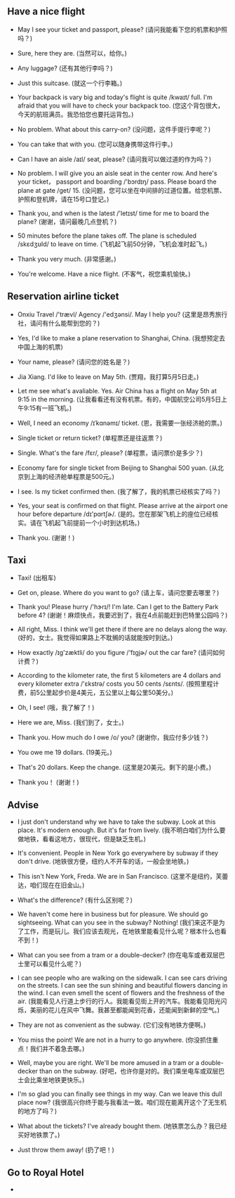 ## Have a nice flight

- May I see your ticket and passport, please? (请问我能看下您的机票和护照吗？)

* Sure, here they are. (当然可以，给你。)

- Any luggage? (还有其他行李吗？)

* Just this suitcase. (就这一个行李箱。)

- Your backpack is vary big and today's flight is quite /kwaɪt/ full. I'm afraid that you will have to check your backpack too. (您这个背包很大，今天的航班满员。我恐怕您也要托运背包。)

* No problem. What about this carry-on? (没问题，这件手提行李呢？)

- You can take that with you. (您可以随身携带这件行李。)

* Can I have an aisle /aɪl/ seat, please? (请问我可以做过道的作为吗？)

- No problem. I will give you an aisle seat in the center row. And here's your ticket， passport and boarding /'bɔrdɪŋ/ pass. Please board the plane at gate /ɡet/ 15. (没问题，您可以坐在中间排的过道位置。给您机票、护照和登机牌，请在15号口登记。)

* Thank you, and when is the latest /'letɪst/ time for me to board the plane? (谢谢，请问最晚几点登机？)

- 50 minutes before the plane takes off. The plane is scheduled /skɛdʒʊld/ to leave on time. (飞机起飞前50分钟，飞机会准时起飞。)

* Thank you very much. (非常感谢。)

- You're welcome. Have a nice flight. (不客气，祝您乘机愉快。)

## Reservation airline ticket 

- Onxiu Travel /'trævl/ Agency /'edʒənsi/. May I help you? (这里是昂秀旅行社，请问有什么能帮到您的？)

* Yes, I'd like to make a plane reservation to Shanghai, China. (我想预定去中国上海的机票)

- Your name, please? (请问您的姓名是？)

* Jia Xiang. I'd like to leave on May 5th. (贾翔，我打算5月5日走。)

- Let me see what's avaliable. Yes. Air China has a flight on May 5th at 9:15 in the morning. (让我看看还有没有机票。有的，中国航空公司5月5日上午9:15有一班飞机。)

* Well, I need an economy /ɪˈkɑnəmɪ/ ticket. (恩，我需要一张经济舱的票。)

- Single ticket or return ticket? (单程票还是往返票？)

* Single. What's the fare /fɛr/, please? (单程票，请问票价是多少？)

- Economy fare for single ticket from Beijing to Shanghai 500 yuan. (从北京到上海的经济舱单程票是500元。)

* I see. Is my ticket confirmed then. (我了解了，我的机票已经核实了吗？)

- Yes, your seat is confirmed on that flight. Please arrive at the airport one hour before departure /dɪ'pɑrtʃɚ/. (是的。您在那架飞机上的座位已经核实。请在飞机起飞前提前一个小时到达机场。)

* Thank you. (谢谢！)

## Taxi

- Taxi! (出租车)

* Get on, please. Where do you want to go? (请上车，请问您要去哪里？)

- Thank you! Please hurry /'hɝrɪ/! I'm late. Can I get to the Battery Park before 4? (谢谢！麻烦快点，我要迟到了，我在4点前能赶到巴特里公园吗？)

* All right, Miss. I think we'll get there if there are no delays along the way. (好的，女士。我觉得如果路上不耽搁的话就能按时到达。)

- How exactly /ɪɡ'zæktli/ do you figure /'fɪɡjɚ/ out the car fare? (请问如何计费？)

* According to the kilometer rate, the first 5 kilometers are 4 dollars and every kilometer extra /'ɛkstrə/ costs you 50 cents /sɛnts/. (按照里程计费，前5公里起步价是4美元，五公里以上每公里50美分。)

- Oh, I see! (哦，我了解了！)

* Here we are, Miss. (我们到了，女士。)

- Thank you. How much do I owe /o/ you? (谢谢你，我应付多少钱？)

* You owe me 19 dollars. (19美元。)

- That's 20 dollars. Keep the change. (这里是20美元。剩下的是小费。)

* Thank you！ (谢谢！)

## Advise

- I just don't understand why we have to take the subway. Look at this place. It's modern enough. But it's far from lively. (我不明白咱们为什么要做地铁，看看这地方，很现代，但是缺乏生机。)

* It's convenient. People in New York go everywhere by subway if they don't drive. (地铁很方便，纽约人不开车的话，一般会坐地铁。)

- This isn't New York, Freda. We are in San Francisco. (这里不是纽约，芙蕾达，咱们现在在旧金山。)

* What's the difference? (有什么区别呢？)

- We haven't come here in business but for pleasure. We should go sightseeing. What can you see in the subway? Nothing! (我们来这不是为了工作，而是玩儿。我们应该去观光，在地铁里能看见什么呢？根本什么也看不到！)

* What can you see from a tram or a double-decker? (你在电车或者双层巴士里可以看见什么呢？)

- I can see people who are walking on the sidewalk. I can see cars driving on the streets. I can see the sun shining and beautiful flowers dancing in the wind. I can even smell the scent of flowers and the freshness of the air. (我能看见人行道上步行的行人。我能看见街上开的汽车。我能看见阳光闪烁，美丽的花儿在风中飞舞。我甚至都能闻到花香，还能闻到新鲜的空气。)

- They are not as convenient as the subway. (它们没有地铁方便啊。)

* You miss the point! We are not in a hurry to go anywhere. (你没抓住重点！我们并不着急去哪。)

- Well, maybe you are right. We'll be more amused in a tram or a double-decker than on the subway. (好吧，也许你是对的。我们乘坐电车或双层巴士会比乘坐地铁更快乐。)

* I'm so glad you can finally see things in my way. Can we leave this dull place now? (我很高兴你终于能与我看法一致。咱们现在能离开这个了无生机的地方了吗？)

- What about the tickets? I've already bought them. (地铁票怎么办？我已经买好地铁票了。)

* Just throw them away! (扔了吧！)

## Go to Royal Hotel

- 